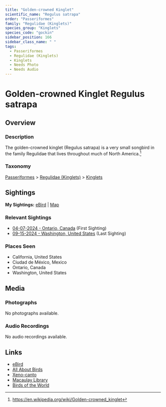 ```yaml
---
title: "Golden-crowned Kinglet"
scientific_name: "Regulus satrapa"
order: "Passeriformes"
family: "Regulidae (Kinglets)"
species_group: "Kinglets"
species_code: "gockin"
sidebar_position: 166
sidebar_class_name: " "
tags: 
  - Passeriformes
  - Regulidae (Kinglets)
  - Kinglets
  - Needs Photo
  - Needs Audio
---
```


# Golden-crowned Kinglet <span className='sci_name'>Regulus satrapa</span>

## Overview

### Description
The golden-crowned kinglet (Regulus satrapa) is a very small songbird in the family Regulidae that lives throughout much of North America.[^1]

[^1]: https://en.wikipedia.org/wiki/Golden-crowned_kinglet

### Taxonomy
[Passeriformes](/tags/passeriformes) > [Regulidae (Kinglets)](/tags/regulidae-kinglets) > [Kinglets](/tags/kinglets)


## Sightings

**My Sightings:** [eBird](https://ebird.org/lifelist?r=world&time=life&spp=gockin) | [Map](/map?species_code=gockin)

### Relevant Sightings

* [04-07-2024 - Ontario, Canada](https://ebird.org/checklist/S167504743) (First Sighting)
* [09-15-2024 - Washington, United States](https://ebird.org/checklist/S195264549) (Last Sighting)

### Places Seen

* California, United States
* Ciudad de México, Mexico
* Ontario, Canada
* Washington, United States



## Media
### Photographs
No photographs available.

### Audio Recordings
No audio recordings available.

## Links
* [eBird](https://ebird.org/species/gockin) 
* [All About Birds](https://www.allaboutbirds.org/guide/gockin) 
* [Xeno-canto](https://www.xeno-canto.org/species/regulus-satrapa) 
* [Macaulay Library](https://search.macaulaylibrary.org/catalog?taxonCode=gockin&sort=rating_rank_desc)
* [Birds of the World](https://birdsoftheworld.org/bow/species/gockin)
